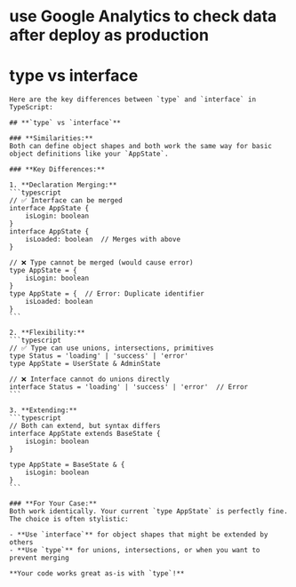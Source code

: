 # use Google Analytics to check data after deploy as production

# type vs interface
    Here are the key differences between `type` and `interface` in TypeScript:

    ## **`type` vs `interface`**

    ### **Similarities:**
    Both can define object shapes and both work the same way for basic object definitions like your `AppState`.

    ### **Key Differences:**

    1. **Declaration Merging:**
    ```typescript
    // ✅ Interface can be merged
    interface AppState {
        isLogin: boolean
    }
    interface AppState {
        isLoaded: boolean  // Merges with above
    }
    
    // ❌ Type cannot be merged (would cause error)
    type AppState = {
        isLogin: boolean
    }
    type AppState = {  // Error: Duplicate identifier
        isLoaded: boolean
    }
    ```

    2. **Flexibility:**
    ```typescript
    // ✅ Type can use unions, intersections, primitives
    type Status = 'loading' | 'success' | 'error'
    type AppState = UserState & AdminState
    
    // ❌ Interface cannot do unions directly
    interface Status = 'loading' | 'success' | 'error'  // Error
    ```

    3. **Extending:**
    ```typescript
    // Both can extend, but syntax differs
    interface AppState extends BaseState {
        isLogin: boolean
    }
    
    type AppState = BaseState & {
        isLogin: boolean
    }
    ```

    ### **For Your Case:**
    Both work identically. Your current `type AppState` is perfectly fine. The choice is often stylistic:

    - **Use `interface`** for object shapes that might be extended by others
    - **Use `type`** for unions, intersections, or when you want to prevent merging

    **Your code works great as-is with `type`!**